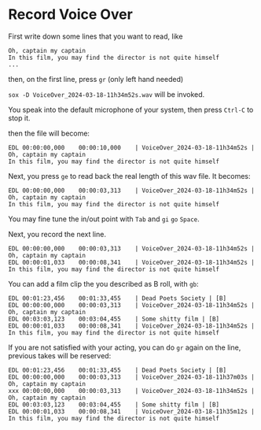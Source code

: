 # Record Voice Over

First write down some lines that you want to read, like

```
Oh, captain my captain
In this film, you may find the director is not quite himself
...
```

then, on the first line, press `gr` (only left hand needed)

`sox -D VoiceOver_2024-03-18-11h34m52s.wav` will be invoked.

You speak into the default microphone of your system, then press `Ctrl-C` to stop it.

then the file will become:

```
EDL 00:00:00,000    00:00:10,000    | VoiceOver_2024-03-18-11h34m52s |  Oh, captain my captain
In this film, you may find the director is not quite himself
```

Next, you press `ge` to read back the real length of this wav file. It becomes:

```
EDL 00:00:00,000    00:00:03,313    | VoiceOver_2024-03-18-11h34m52s |  Oh, captain my captain
In this film, you may find the director is not quite himself
```

You may fine tune the in/out point with `Tab` and `gi` `go` `Space`.

Next, you record the next line.
```
EDL 00:00:00,000    00:00:03,313    | VoiceOver_2024-03-18-11h34m52s |  Oh, captain my captain
EDL 00:00:01,033    00:00:08,341    | VoiceOver_2024-03-18-11h34m52s |  In this film, you may find the director is not quite himself
```


You can add a film clip the you described as B roll, with `gb`:


```
EDL 00:01:23,456    00:01:33,455    | Dead Poets Society | [B]
EDL 00:00:00,000    00:00:03,313    | VoiceOver_2024-03-18-11h34m52s |  Oh, captain my captain
EDL 00:03:03,123    00:03:04,455    | Some shitty film | [B]
EDL 00:00:01,033    00:00:08,341    | VoiceOver_2024-03-18-11h34m52s |  In this film, you may find the director is not quite himself
```


If you are not satisfied with your acting, you can do `gr` again on the line, previous takes will be reserved:

```
EDL 00:01:23,456    00:01:33,455    | Dead Poets Society | [B]
EDL 00:00:00,000    00:00:03,313    | VoiceOver_2024-03-18-11h37m03s |  Oh, captain my captain
xxx 00:00:00,000    00:00:03,313    | VoiceOver_2024-03-18-11h34m52s |  Oh, captain my captain
EDL 00:03:03,123    00:03:04,455    | Some shitty film | [B]
EDL 00:00:01,033    00:00:08,341    | VoiceOver_2024-03-18-11h35m12s |  In this film, you may find the director is not quite himself
```
